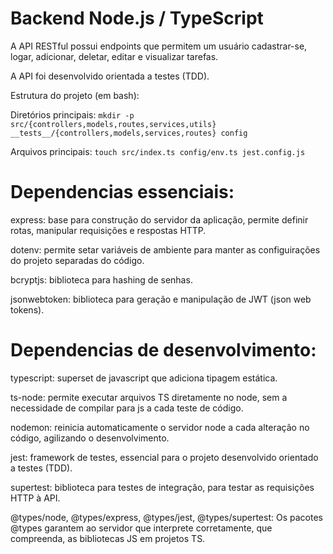 # Backend Node.js / TypeScript

A API RESTful possui endpoints que permitem um usuário cadastrar-se, logar, adicionar, deletar, editar e visualizar tarefas. 

A API foi desenvolvido orientada a testes (TDD).

Estrutura do projeto (em bash):

Diretórios principais:
`mkdir -p src/{controllers,models,routes,services,utils} __tests__/{controllers,models,services,routes} config`

Arquivos principais:
`touch src/index.ts config/env.ts jest.config.js`

# Dependencias essenciais:

express: base para construção do servidor da aplicação, permite definir rotas, manipular requisições e respostas HTTP.

dotenv: permite setar variáveis de ambiente para manter as configuirações do projeto separadas do código.

bcryptjs: biblioteca para hashing de senhas.

jsonwebtoken: biblioteca para geração e manipulação de JWT (json web tokens).

# Dependencias de desenvolvimento:

typescript: superset de javascript que adiciona tipagem estática.

ts-node: permite executar arquivos TS diretamente no node, sem a necessidade de compilar para js a cada teste de código.

nodemon: reinicia automaticamente o servidor node a cada alteração no código, agilizando o desenvolvimento.

jest: framework de testes, essencial para o projeto desenvolvido orientado a testes (TDD).

supertest: biblioteca para testes de integração, para testar as requisições HTTP à API.

@types/node, @types/express, @types/jest, @types/supertest: Os pacotes @types garantem ao servidor que interprete corretamente, que compreenda, as bibliotecas JS em projetos TS.